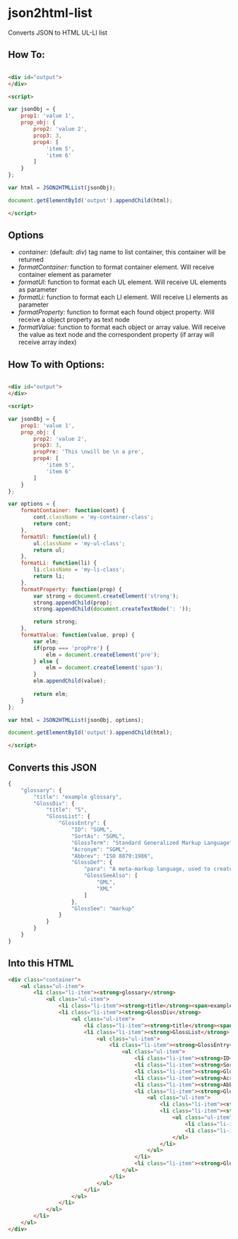 # json2html-list
Converts JSON to HTML UL-LI list

## How To: 

```html

<div id="output">
</div> 

<script>

var jsonObj = {
    prop1: 'value 1',
    prop_obj: {
        prop2: 'value 2',
        prop3: 3,
        prop4: [
            'item 5',
            'item 6'
        ]
    }
};

var html = JSON2HTMLList(jsonObj);

document.getElementById('output').appendChild(html);

</script>

```

## Options 
 * _container:_ (default: _div_) tag name to list container, this container will be returned
 * _formatContainer:_ function to format container element. Will receive container element as parameter 
 * _formatUl:_ function to format each UL element. Will receive UL elements as parameter 
 * _formatLi:_ function to format each LI element. Will receive LI elements as parameter 
 * _formatProperty:_ function to format each found object property. Will receive a object property as text node 
 * _formatValue:_ function to format each object or array value. Will receive the value as text node and the correspondent property (if array will receive array index)

## How To with Options: 

```html

<div id="output">
</div> 

<script>

var jsonObj = {
    prop1: 'value 1',
    prop_obj: {
        prop2: 'value 2',
        prop3: 3,
        propPre: 'This \nwill be \n a pre',
        prop4: [
            'item 5',
            'item 6'
        ]
    }
};

var options = {
    formatContainer: function(cont) {
        cont.className = 'my-container-class';
        return cont;
    }, 
    formatUl: function(ul) {
        ul.className = 'my-ul-class';
        return ul;
    },
    formatLi: function(li) {
        li.className = 'my-li-class';
        return li;
    },
    formatProperty: function(prop) {
        var strong = document.createElement('strong');
        strong.appendChild(prop);
        strong.appendChild(document.createTextNode(': '));

        return strong;
    },
    formatValue: function(value, prop) {
        var elm;
        if(prop === 'propPre') {
            elm = document.createElement('pre');
        } else {
            elm = document.createElement('span');
        }
        elm.appendChild(value);
    
        return elm; 
    }
};

var html = JSON2HTMLList(jsonObj, options);

document.getElementById('output').appendChild(html);

</script>

```



## Converts this JSON 
```js
{
    "glossary": {
        "title": "example glossary",
        "GlossDiv": {
            "title": "S",
            "GlossList": {
                "GlossEntry": {
                    "ID": "SGML",
                    "SortAs": "SGML",
                    "GlossTerm": "Standard Generalized Markup Language",
                    "Acronym": "SGML",
                    "Abbrev": "ISO 8879:1986",
                    "GlossDef": {
                        "para": "A meta-markup language, used to create markup languages such as DocBook.",
                        "GlossSeeAlso": [
                            "GML",
                            "XML"
                        ]
                    },
                    "GlossSee": "markup"
                }
            }
        }
    }
}
```
## Into this HTML 
```html
<div class="container">
    <ul class="ul-item">
        <li class="li-item"><strong>glossary</strong>
            <ul class="ul-item">
                <li class="li-item"><strong>title</strong><span>example glossary</span></li>
                <li class="li-item"><strong>GlossDiv</strong>
                    <ul class="ul-item">
                        <li class="li-item"><strong>title</strong><span>S</span></li>
                        <li class="li-item"><strong>GlossList</strong>
                            <ul class="ul-item">
                                <li class="li-item"><strong>GlossEntry</strong>
                                    <ul class="ul-item">
                                        <li class="li-item"><strong>ID</strong><span>SGML</span></li>
                                        <li class="li-item"><strong>SortAs</strong><span>SGML</span></li>
                                        <li class="li-item"><strong>GlossTerm</strong><span>Standard Generalized Markup Language</span></li>
                                        <li class="li-item"><strong>Acronym</strong><span>SGML</span></li>
                                        <li class="li-item"><strong>Abbrev</strong><span>ISO 8879:1986</span></li>
                                        <li class="li-item"><strong>GlossDef</strong>
                                            <ul class="ul-item">
                                                <li class="li-item"><strong>para</strong><span>A meta-markup language, used to create markup languages such as DocBook.</span></li>
                                                <li class="li-item"><strong>GlossSeeAlso</strong>
                                                    <ul class="ul-item">
                                                        <li class="li-item"><span>GML</span></li>
                                                        <li class="li-item"><span>XML</span></li>
                                                    </ul>
                                                </li>
                                            </ul>
                                        </li>
                                        <li class="li-item"><strong>GlossSee</strong><span>markup</span></li>
                                    </ul>
                                </li>
                            </ul>
                        </li>
                    </ul>
                </li>
            </ul>
        </li>
    </ul>
</div>
```
